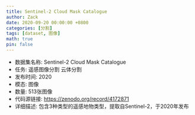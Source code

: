 ```yaml
---
title: Sentinel-2 Cloud Mask Catalogue
author: Zack
date: 2020-09-20 00:00:00 +0800
categories: [分割]
tags: [dataset, 图像]
math: true
pin: false
---
```

- 数据集名称: Sentinel-2 Cloud Mask Catalogue
- 任务: 遥感图像分割 云体分割
- 发布时间: 2020
- 模态: 图像
- 数量: 513张图像
- 代码源链接: https://zenodo.org/record/4172871
- 详细描述: 包含3种类型的遥感地物类型，提取自Sentinel-2，于2020年发布
